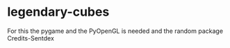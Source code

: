 # legendary-cubes
For this the pygame and the  PyOpenGL is needed and the random package                                                                                                     
Credits-Sentdex
